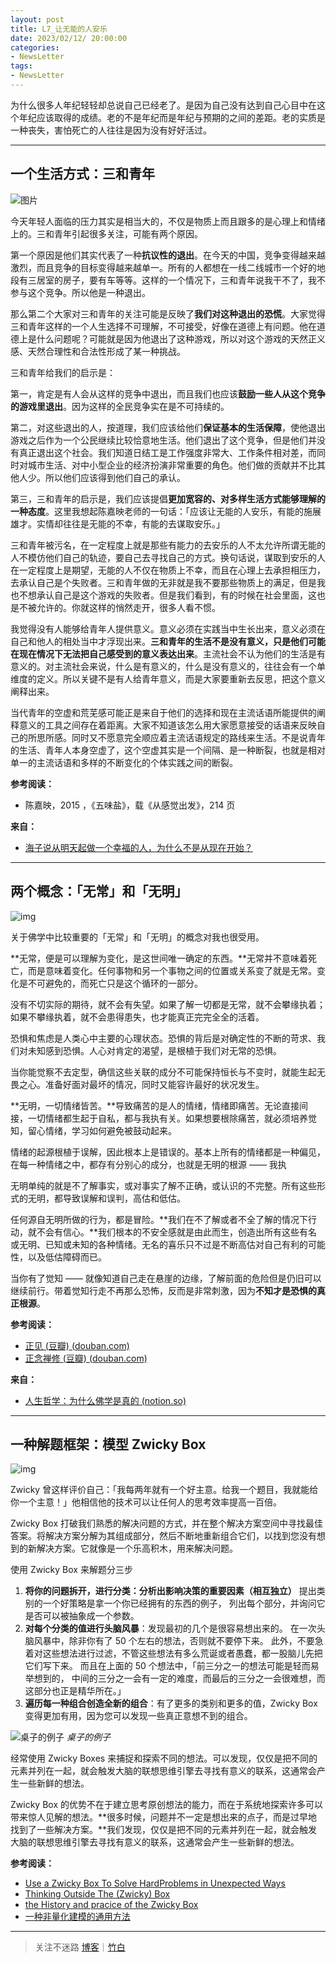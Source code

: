 ```yaml
---
layout: post
title: L7_让无能的人安乐
date: 2023/02/12/ 20:00:00
categories:
- NewsLetter
tags:
- NewsLetter
---
```


为什么很多人年纪轻轻却总说自己已经老了。是因为自己没有达到自己心目中在这个年纪应该取得的成绩。老的不是年纪而是年纪与预期的之间的差距。老的实质是一种丧失，害怕死亡的人往往是因为没有好好活过。

---

## 一个生活方式：三和青年

![图片](https://pics.naaln.com/blog/2023-02-12-085378.png-basicBlog)

今天年轻人面临的压力其实是相当大的，不仅是物质上而且跟多的是心理上和情绪上的。三和青年引起很多关注，可能有两个原因。

第一个原因是他们其实代表了一种**抗议性的退出**。在今天的中国，竞争变得越来越激烈，而且竞争的目标变得越来越单一。所有的人都想在一线二线城市一个好的地段有三居室的房子，要有车等等。这样的一个情况下，三和青年说我干不了，我不参与这个竞争。所以他是一种退出。

那么第二个大家对三和青年的关注可能是反映了**我们对这种退出的恐慌**。大家觉得三和青年这样的一个人生选择不可理解，不可接受，好像在道德上有问题。他在道德上是什么问题呢？可能就是因为他退出了这种游戏，所以对这个游戏的天然正义感、天然合理性和合法性形成了某一种挑战。

三和青年给我们的启示是：

第一，肯定是有人会从这样的竞争中退出，而且我们也应该**鼓励一些人从这个竞争的游戏里退出**。因为这样的全民竞争实在是不可持续的。

第二，对这些退出的人，按道理，我们应该给他们**保证基本的生活保障**，使他退出游戏之后作为一个公民继续比较恰意地生活。他们退出了这个竞争，但是他们并没有真正退出这个社会。我们知道日结工是工作强度非常大、工作条件相对差，而同时对城市生活、对中小型企业的经济扮演非常重要的角色。他们做的贡献并不比其他人少。所以他们应该得到他们自己的承认。

第三，三和青年的启示是，我们应该提倡**更加宽容的、对多样生活方式能够理解的一种态度**。这里我想起陈嘉映老师的一句话：「应该让无能的人安乐，有能的施展雄才。实情却往往是无能的不幸，有能的去谋取安乐。」

三和青年被污名，在一定程度上就是那些有能力的去安乐的人不太允许所谓无能的人不模仿他们自己的轨迹，要自己去寻找自己的方式。换句话说，谋取到安乐的人在一定程度上是期望，无能的人不仅在物质上不幸，而且在心理上去承担相压力，去承认自己是个失败者。三和青年做的无非就是我不要那些物质上的满足，但是我也不想承认自己是这个游戏的失败者。但是我们看到，有的时候在社会里面，这也是不被允许的。你就这样的悄然走开，很多人看不惯。

我觉得没有人能够给青年人提供意义。意义必须在实践当中生长出来，意义必须在自己和他人的相处当中才浮现出来。**三和青年的生活不是没有意义，只是他们可能在现在情况下无法把自己感受到的意义表达出来**。主流社会不认为他们的生活是有意义的。对主流社会来说，什么是有意义的，什么是没有意义的，往往会有一个单维度的定义。所以关键不是有人给青年意义，而是大家要重新去反思，把这个意义阐释出来。

当代青年的空虚和荒芜感可能正是来自于他们的选择和现在主流话语所能提供的阐释意义的工具之间存在着距离。大家不知道该怎么用大家愿意接受的话语来反映自己的所思所感。同时又不愿意完全顺应着主流话语规定的路线来生活。不是说青年的生活、青年人本身空虚了，这个空虚其实是一个间隔、是一种断裂，也就是相对单一的主流话语和多样的不断变化的个体实践之间的断裂。

**参考阅读：**
- 陈嘉映，2015 ，《五味盐》，载《从感觉出发》，214 页

**来自：**
- [海子说从明天起做一个幸福的人，为什么不是从现在开始？](https://mp.weixin.qq.com/s/dES2rEsEBH1EYr8FGF0vAw)

---

## 两个概念：「无常」和「无明」

![img](https://pics.naaln.com/blog/2023-02-12-cac84b.jpg-basicBlog)

关于佛学中比较重要的「无常」和「无明」的概念对我也很受用。

**无常，便是可以理解为变化，是这世间唯一确定的东西。**无常并不意味着死亡，而是意味着变化。任何事物和另一个事物之间的位置或关系变了就是无常。变化是不可避免的，而死亡只是这个循环的一部分。

没有不切实际的期待，就不会有失望。如果了解一切都是无常，就不会攀缘执着；如果不攀缘执着，就不会患得患失，也才能真正完完全全的活着。

恐惧和焦虑是人类心中主要的心理状态。恐惧的背后是对确定性的不断的苛求、我们对未知感到恐惧。人心对肯定的渴望，是根植于我们对无常的恐惧。

当你能觉察不去定型，确信这些关联的成分不可能保持恒长与不变时，就能生起无畏之心。准备好面对最坏的情况，同时又能容许最好的状况发生。

**无明，一切情绪皆苦。**导致痛苦的是人的情绪，情绪即痛苦。无论直接间接，一切情绪都生起于自私，都与我执有关。如果想要根除痛苦，就必须培养觉知，留心情绪，学习如何避免被鼓动起来。

情绪的起源根植于误解，因此根本上是错误的。基本上所有的情绪都是一种偏见，在每一种情绪之中，都存有分别心的成分，也就是无明的根源 —— 我执

无明单纯的就是不了解事实，或对事实了解不正确，或认识的不完整。所有这些形式的无明，都导致误解和误判，高估和低估。

任何源自无明所做的行为，都是冒险。**我们在不了解或者不全了解的情况下行动，就不会有信心。**我们根本的不安全感就是由此而生，创造出所有这些有名或无明、已知或未知的各种情绪。无名的喜乐只不过是不断高估对自己有利的可能性，以及低估障碍而已。

当你有了觉知 —— 就像知道自己走在悬崖的边缘，了解前面的危险但是仍旧可以继续前行。带着觉知行走不再那么恐怖，反而是非常刺激，因为**不知才是恐惧的真正根源**。

**参考阅读：**
- [正见 (豆瓣) (douban.com)](https://book.douban.com/subject/1963912/)
- [正念禅修 (豆瓣) (douban.com)](https://book.douban.com/subject/23037911/)

**来自：**
- [人生哲学：为什么佛学是真的 (notion.so)](https://www.notion.so/c2c09b77a53249479af77774ace975f8)

---

## 一种解题框架：模型 Zwicky Box

![img](https://pics.naaln.com/blog/2023-02-12-b0006f.jpeg-basicBlog)

Zwicky 曾这样评价自己：「我每两年就有一个好主意。给我一个题目，我就能给你一个主意！」他相信他的技术可以让任何人的思考效率提高一百倍。

Zwicky Box 打破我们熟悉的解决问题的方式，并在整个解决方案空间中寻找最佳答案。将解决方案分解为其组成部分，然后不断地重新组合它们，以找到您没有想到的新解决方案。它就像是一个乐高积木，用来解决问题。

使用 Zwicky Box 来解题分三步

1. **将你的问题拆开，进行分类：分析出影响决策的重要因素（相互独立）** 提出类别的一个好策略是拿一个你已经拥有的东西的例子， 列出每个部分，并询问它是否可以被抽象成一个参数。
2. **对每个分类的值进行头脑风暴**：发现最初的几个是很容易想出来的。 在一次头脑风暴中，除非你有了 50 个左右的想法，否则就不要停下来。 此外，不要急着对这些想法进行过滤，不管这些想法有多么荒诞或者愚蠢，都一股脑儿先把它们写下来。 而且在上面的 50 个想法中，「前三分之一的想法可能是轻而易举想到的， 中间的三分之一会有一定的难度，而最后的三分之一会很难想，而这部分也正是精华所在。」
3. **遍历每一种组合创造全新的组合**：有了更多的类别和更多的值，Zwicky Box 变得更加有用，因为您可以发现一些真正意想不到的组合。

![桌子的例子](https://pics.naaln.com/blog/2023-02-12-8b08dc.jpg-basicBlog)
_桌子的例子_

经常使用 Zwicky Boxes 来捕捉和探索不同的想法。可以发现，仅仅是把不同的元素并列在一起，就会触发大脑的联想思维引擎去寻找有意义的联系，这通常会产生一些新鲜的想法。

Zwicky Box 的优势不在于建立思考原创想法的能力，而在于系统地探索许多可以带来惊人见解的想法。**很多时候，问题并不一定是想出来的点子，而是过早地找到了一些解决方案。**我们发现，仅仅是把不同的元素并列在一起，就会触发大脑的联想思维引擎去寻找有意义的联系，这通常会产生一些新鲜的想法。

**参考阅读：**
- [Use a Zwicky Box To Solve HardProblems in Unexpected Ways](https://every.to/superorganizers/use-a-zwicky-box-to-solve-hard-problems-399122)
- [Thinking Outside The (Zwicky) Box](http://blog.mindantix.com/2015/11/thinking-outside-the-zwicky-box/)
- [the History and pracice of the Zwicky Box](http://www.matttaylor.com/public/zwicky_box_uses.htm)
- [一种非量化建模的通用方法](http://www.swemorph.com/ma.html)

---

> 关注不迷路 [博客](https://blog.naaln.com/)｜[竹白](https://space.zhubai.love/)
